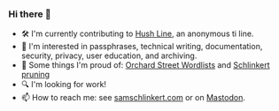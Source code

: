 ### Hi there 👋

<!--
**sts10/sts10** is a ✨ _special_ ✨ repository because its `README.md` (this file) appears on your GitHub profile.

Here are some ideas to get you started:
-->

- 🛠️  I'm currently contributing to [Hush Line](https://hushline.app/), an anonymous ti line.
- 📒 I'm interested in passphrases, technical writing, documentation, security, privacy, user education, and archiving.
- 💪 Some things I'm proud of: [Orchard Street Wordlists](https://github.com/sts10/orchard-street-wordlists) and [Schlinkert pruning](https://sts10.github.io/2022/08/12/efficiently-pruning-until-uniquely-decodable.html)
- 🔍 I'm looking for work!
- 📫 How to reach me: see [samschlinkert.com](https://www.samschlinkert.com/#contact) or on <a rel="me" href="https://hachyderm.io/@schlink">Mastodon</a>.
